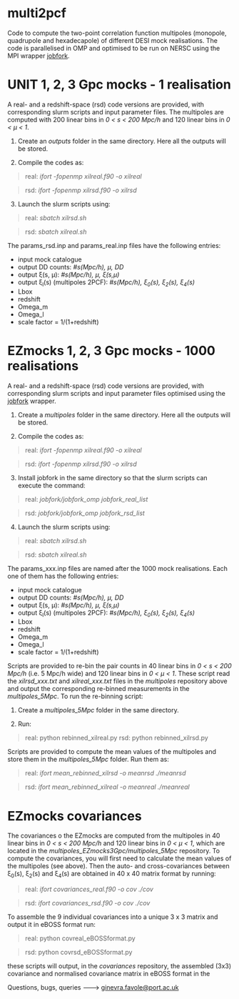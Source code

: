 # multi2pcf
Code to compute the two-point correlation function multipoles (monopole, quadrupole and hexadecapole) of different DESI mock realisations. 
The code is parallelised in OMP and optimised to be run on NERSC using the MPI wrapper [jobfork](https://github.com/cheng-zhao/jobfork). 

# UNIT 1, 2, 3 Gpc mocks - 1 realisation
A real- and a redshift-space (rsd) code versions are provided, with corresponding slurm scripts and input parameter files. The multipoles are computed with 200 linear bins in *0 < s < 200 Mpc/h* and 120 linear bins in *0 < μ < 1*. 

1) Create an *outputs* folder in the same directory. Here all the outputs will be stored.

2) Compile the codes as:

>real: *ifort -fopenmp xilreal.f90 -o xilreal*

>rsd: *ifort -fopenmp xilrsd.f90 -o xilrsd*

3) Launch the slurm scripts using:

>real: *sbatch xilrsd.sh*

>rsd: *sbatch xilreal.sh*

The params_rsd.inp and params_real.inp files have the following entries:
- input mock catalogue
- output DD counts: *#s(Mpc/h), μ, DD*
- output ξ(s, μ): *#s(Mpc/h), μ, ξ(s,μ)*
- output ξ<sub>l</sub>(s) (multipoles 2PCF): *#s(Mpc/h), ξ<sub>0</sub>(s), ξ<sub>2</sub>(s), ξ<sub>4</sub>(s)*
- Lbox
- redshift
- Omega_m
- Omega_l
- scale factor = 1/(1+redshift)


# EZmocks 1, 2, 3 Gpc mocks - 1000 realisations 
A real- and a redshift-space (rsd) code versions are provided, with corresponding slurm scripts and input parameter files optimised using the  [jobfork](https://github.com/cheng-zhao/jobfork) wrapper.

1) Create a *multipoles* folder in the same directory. Here all the outputs will be stored.

2) Compile the codes as:

>real: *ifort -fopenmp xilreal.f90 -o xilreal*

>rsd: *ifort -fopenmp xilrsd.f90 -o xilrsd*

3) Install jobfork in the same directory so that the slurm scripts can execute the command:

>real: *jobfork/jobfork_omp jobfork_real_list*

>rsd: *jobfork/jobfork_omp jobfork_rsd_list*


4) Launch the slurm scripts using:

>real: *sbatch xilrsd.sh*

>rsd: *sbatch xilreal.sh*


The params_xxx.inp files are named after the 1000 mock realisations. Each one of them has the following entries:
- input mock catalogue
- output DD counts: *#s(Mpc/h), μ, DD*
- output ξ(s, μ): *#s(Mpc/h), μ, ξ(s,μ)*
- output ξ<sub>l</sub>(s) (multipoles 2PCF): *#s(Mpc/h), ξ<sub>0</sub>(s), ξ<sub>2</sub>(s), ξ<sub>4</sub>(s)*
- Lbox
- redshift
- Omega_m
- Omega_l
- scale factor = 1/(1+redshift)

Scripts are provided to re-bin the pair counts in 40 linear bins in *0 < s < 200 Mpc/h* (i.e. 5 Mpc/h wide) and 120 linear bins in *0 < μ < 1*. These script read the *xilrsd_xxx.txt* and *xilreal_xxx.txt* files in the *multipoles* repository above and output the corresponding re-binned measurements in the *multipoles_5Mpc*. To run the re-binning script:

1) Create a *multipoles_5Mpc* folder in the same directory.

2) Run:

> real: python rebinned_xilreal.py
> rsd: python rebinned_xilrsd.py

Scripts are provided to compute the mean values of the multipoles and store them in the *multipoles_5Mpc* folder. Run them as:

>real: *ifort mean_rebinned_xilrsd -o meanrsd*
>        *./meanrsd*

>rsd: *ifort mean_rebinned_xilreal -o meanreal*
>       *./meanreal*

# EZmocks covariances 
The covariances o the EZmocks are computed from the multipoles in 40 linear bins in *0 < s < 200 Mpc/h* and 120 linear bins in *0 < μ < 1*, which are located in the *multipoles_EZmocks3Gpc/multipoles_5Mpc* repository. To compute the covariances, you will first need to calculate the mean values of the multipoles (see above). Then the auto- and cross-covariances between ξ<sub>0</sub>(s), ξ<sub>2</sub>(s) and ξ<sub>4</sub>(s) are obtained in 40 x 40 matrix format by running:


>real: *ifort covariances_real.f90 -o cov*
>        *./cov*

>rsd: *ifort covariances_rsd.f90 -o cov*
>       *./cov*


To assemble the 9 individual  covariances into a unique 3 x 3 matrix and output it in eBOSS format run:

> real: python covreal_eBOSSformat.py

> rsd: python covrsd_eBOSSformat.py

these scripts will output, in the *covariances* repository, the assembled (3x3) covariance and normalised covariance matrix in eBOSS format in the 

Questions, bugs, queries ---> ginevra.favole@port.ac.uk
